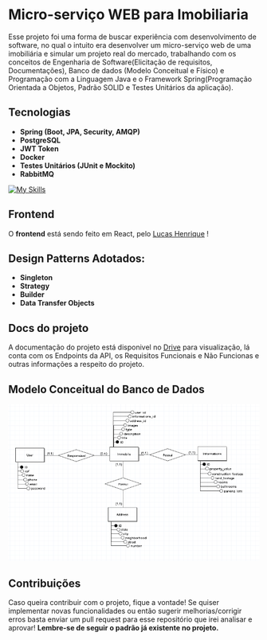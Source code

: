 # Micro-serviço WEB para Imobiliaria

Esse projeto foi uma forma de buscar experiência com desenvolvimento de software, no qual o intuito era desenvolver um micro-serviço web de uma imobiliária e simular um projeto real do mercado, trabalhando com os conceitos de Engenharia de Software(Elicitação de requisitos, Documentações), Banco de dados (Modelo Conceitual e Físico) e Programação com a Linguagem Java e o Framework Spring(Programação Orientada a Objetos, Padrão SOLID e Testes Unitários da aplicação).


## Tecnologias
- **Spring (Boot, JPA, Security, AMQP)**
- **PostgreSQL**
- **JWT Token**
- **Docker**
- **Testes Unitários (JUnit e Mockito)**
- **RabbitMQ**

[![My Skills](https://skillicons.dev/icons?i=java,spring,postgres,rabbitmq,docker,idea)](https://skillicons.dev)

## Frontend
<p>O <b>frontend</b> está sendo feito em React, pelo <a href="https://github.com/LucasHapr?tab=repositories">Lucas Henrique</a> !</p>


## Design Patterns Adotados:
- **Singleton**
- **Strategy**
- **Builder**
- **Data Transfer Objects**


## Docs do projeto
<p>A documentação do projeto está disponivel no <a href="https://docs.google.com/document/d/1WM1EaOUUpoGZRqa8d4gvYXx3mlXO61EHr5N9KrJ_UBw/edit?usp=sharing">Drive</a> para visualização, lá conta com os Endpoints da API, os Requisitos Funcionais e Não Funcionas e outras informações a respeito do projeto.</p>


## Modelo Conceitual do Banco de Dados
<img src="https://github.com/devalvesg/microservice-imobiliaria/blob/main/modelo-conceitual-bd/ModeloConceitualImob.png"></img>


## Contribuições
Caso queira contribuir com o projeto, fique a vontade! Se quiser implementar novas funcionalidades ou então sugerir melhorias/corrigir erros basta enviar um pull request para esse repositório que irei analisar e aprovar!
**Lembre-se de seguir o padrão já existente no projeto.**